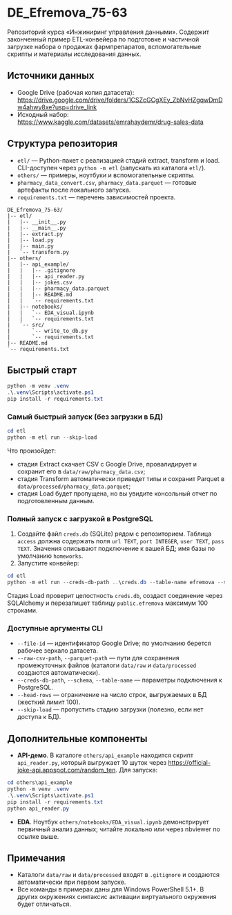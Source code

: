 # DE_Efremova_75-63

Репозиторий курса «Инжиниринг управления данными». Содержит законченный пример ETL-конвейера по подготовке и частичной загрузке набора о продажах фармпрепаратов, вспомогательные скрипты и материалы исследования данных.

## Источники данных
- Google Drive (рабочая копия датасета): https://drive.google.com/drive/folders/1CSZcGCgXEy_ZbNvHZgqwDmDw4ahwy8xe?usp=drive_link
- Исходный набор: https://www.kaggle.com/datasets/emrahaydemr/drug-sales-data

## Структура репозитория
- `etl/` — Python-пакет с реализацией стадий extract, transform и load. CLI-доступен через `python -m etl` (запускать из каталога `etl/`).
- `others/` — примеры, ноутбуки и вспомогательные скрипты.
- `pharmacy_data_convert.csv`, `pharmacy_data.parquet` — готовые артефакты после локального запуска.
- `requirements.txt` — перечень зависимостей проекта.

```text
DE_Efremova_75-63/
|-- etl/
|   |-- __init__.py
|   |-- __main__.py
|   |-- extract.py
|   |-- load.py
|   |-- main.py
|   `-- transform.py
|-- others/
|   |-- api_example/
|   |   |-- .gitignore
|   |   |-- api_reader.py
|   |   |-- jokes.csv
|   |   |-- pharmacy_data.parquet
|   |   |-- README.md
|   |   `-- requirements.txt
|   |-- notebooks/
|   |   `-- EDA_visual.ipynb
|   |   `-- requirements.txt
|   `-- src/
|       `-- write_to_db.py
|       `-- requirements.txt        
|-- README.md
`-- requirements.txt
```

## Быстрый старт
```powershell
python -m venv .venv
.\.venv\Scripts\activate.ps1
pip install -r requirements.txt
```

### Самый быстрый запуск (без загрузки в БД)
```powershell
cd etl
python -m etl run --skip-load
```
Что произойдет:
- стадия Extract скачает CSV с Google Drive, провалидирует и сохранит его в `data/raw/pharmacy_data.csv`;
- стадия Transform автоматически приведет типы и сохранит Parquet в `data/processed/pharmacy_data.parquet`;
- стадия Load будет пропущена, но вы увидите консольный отчет по подготовленным данным.

### Полный запуск с загрузкой в PostgreSQL
1. Создайте файл `creds.db` (SQLite) рядом с репозиторием. Таблица `access` должна содержать поля `url TEXT`, `port INTEGER`, `user TEXT`, `pass TEXT`. Значения описывают подключение к вашей БД; имя базы по умолчанию `homeworks`.
2. Запустите конвейер:
```powershell
cd etl
python -m etl run --creds-db-path ..\creds.db --table-name efremova --schema public --head-rows 100
```
Стадия Load проверит целостность `creds.db`, создаст соединение через SQLAlchemy и перезапишет таблицу `public.efremova` максимум 100 строками.

### Доступные аргументы CLI
- `--file-id` — идентификатор Google Drive; по умолчанию берется рабочее зеркало датасета.
- `--raw-csv-path`, `--parquet-path` — пути для сохранения промежуточных файлов (каталоги `data/raw` и `data/processed` создаются автоматически).
- `--creds-db-path`, `--schema`, `--table-name` — параметры подключения к PostgreSQL.
- `--head-rows` — ограничение на число строк, выгружаемых в БД (жесткий лимит 100).
- `--skip-load` — пропустить стадию загрузки (полезно, если нет доступа к БД).

## Дополнительные компоненты
- **API-демо**. В каталоге `others/api_example` находится скрипт `api_reader.py`, который выгружает 10 шуток через https://official-joke-api.appspot.com/random_ten. Для запуска:
```powershell
cd others\api_example
python -m venv .venv
.\.venv\Scripts\activate.ps1
pip install -r requirements.txt
python api_reader.py
```
- **EDA**. Ноутбук `others/notebooks/EDA_visual.ipynb` демонстрирует первичный анализ данных; читайте локально или через nbviewer по ссылке выше.

## Примечания
- Каталоги `data/raw` и `data/processed` входят в `.gitignore` и создаются автоматически при первом запуске.
- Все команды в примерах даны для Windows PowerShell 5.1+. В других окружениях синтаксис активации виртуального окружения будет отличаться.

